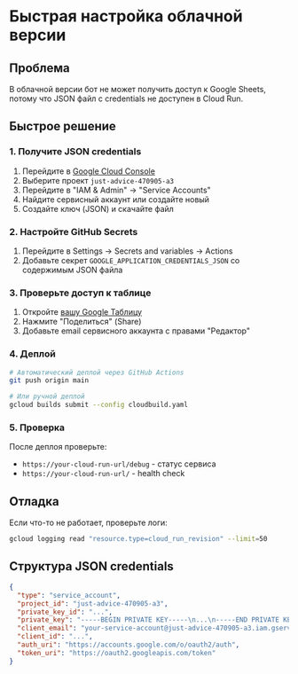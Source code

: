 # Быстрая настройка облачной версии

## Проблема
В облачной версии бот не может получить доступ к Google Sheets, потому что JSON файл с credentials не доступен в Cloud Run.

## Быстрое решение

### 1. Получите JSON credentials
1. Перейдите в [Google Cloud Console](https://console.cloud.google.com/)
2. Выберите проект `just-advice-470905-a3`
3. Перейдите в "IAM & Admin" → "Service Accounts"
4. Найдите сервисный аккаунт или создайте новый
5. Создайте ключ (JSON) и скачайте файл

### 2. Настройте GitHub Secrets
1. Перейдите в Settings → Secrets and variables → Actions
2. Добавьте секрет `GOOGLE_APPLICATION_CREDENTIALS_JSON` со содержимым JSON файла

### 3. Проверьте доступ к таблице
1. Откройте [вашу Google Таблицу](https://docs.google.com/spreadsheets/d/1ah85v40ZqJzTz8PGHO6Ndoctw378NOYATH9X3OeeuUI)
2. Нажмите "Поделиться" (Share)
3. Добавьте email сервисного аккаунта с правами "Редактор"

### 4. Деплой
```bash
# Автоматический деплой через GitHub Actions
git push origin main

# Или ручной деплой
gcloud builds submit --config cloudbuild.yaml
```

### 5. Проверка
После деплоя проверьте:
- `https://your-cloud-run-url/debug` - статус сервиса
- `https://your-cloud-run-url/` - health check

## Отладка
Если что-то не работает, проверьте логи:
```bash
gcloud logging read "resource.type=cloud_run_revision" --limit=50
```

## Структура JSON credentials
```json
{
  "type": "service_account",
  "project_id": "just-advice-470905-a3",
  "private_key_id": "...",
  "private_key": "-----BEGIN PRIVATE KEY-----\n...\n-----END PRIVATE KEY-----\n",
  "client_email": "your-service-account@just-advice-470905-a3.iam.gserviceaccount.com",
  "client_id": "...",
  "auth_uri": "https://accounts.google.com/o/oauth2/auth",
  "token_uri": "https://oauth2.googleapis.com/token"
}
```

